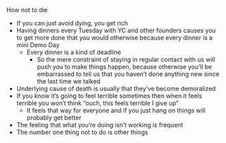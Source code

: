 How not to die

- If you can just avoid dying, you get rich
- Having dinners every Tuesday with YC and other founders causes you to get more done that you would otherwise because every dinner is a mini Demo Day
	- Every dinner is a kind of deadline
		- So the mere constraint of staying in regular contact with us will push you to make things happen, because otherwise you’ll be embarrassed to tell us that you haven’t done anything new since the last time we talked
- Underlying cause of death is usually that they’ve become demoralized
- If you know it’s going to feel terrible sometimes then when it feels terrible you won’t think “ouch, this feels terrible I give up”
	- It feels that way for everyone and if you just hang on things will probably get better
- The feeling that what you’re doing isn’t working is frequent
- The number one thing not to do is other things

